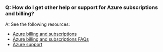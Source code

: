 ### Q: How do I get other help or support for Azure subscriptions and billing?

A: See the following resources:

- [Azure billing and subscriptions](/azure/?tag=billing)
- [Azure billing and subscriptions FAQs](https://azure.microsoft.com/documentation/articles/billing-subscription-faq/)
- [Azure support](https://azure.microsoft.com/support/options/)